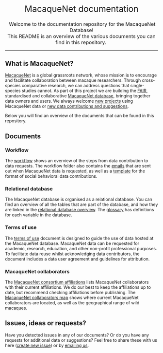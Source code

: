 <h1 style="font-weight:normal" align="center">
  &nbsp;MacaqueNet documentation&nbsp;
</h1>

<h3 style="font-weight:normal" align="center">
  &nbsp;Welcome to the documentation repository for the MacaqueNet Database! <br> This README is an overview of the various documents you can find in this repository.&nbsp;
</h3>

---

## What is MacaqueNet?

[MacaqueNet](https://macaquenet.github.io/) is a global grassroots network, whose mission is to encourage and facilitate collaboration between macaque researchers. Through cross-species comparative research, we can address questions that single-species studies cannot.
As part of this project we are building the [FAIR](https://www.go-fair.org/fair-principles/), standardised and collaborative [MacaqueNet database](https://macaquenet.github.io/database/), bringing together data owners and users. 
We always welcome [new projects](https://docs.google.com/forms/d/e/1FAIpQLSfR3pvQBxVdw8PK0UhnTfzd2Ty85oLSY3HVHmApoq7s-n26Jg/viewform) using MacaqueNet data or [new data contributions and suggestions](https://docs.google.com/forms/d/e/1FAIpQLSfZYgh6GKW_CmiwbJu4KPil3OUEYgnB3ZUQjMhJ3XfZs2WPhw/viewform).

Below you will find an overview of the documents that can be found in this repository.

## Documents

### Workflow
The [workflow](https://github.com/MacaqueNet/database/blob/main/workflow/MacaqueNet%20workflow.pdf) shows an overview of the steps from data contribution to data requests. The workflow folder also contains the [emails](https://github.com/MacaqueNet/database/blob/main/workflow/MacaqueNet%20data%20request%20emails) that are sent out when MacaqueNet data is requested, as well as a [template](https://github.com/MacaqueNet/database/blob/main/workflow/MacaqueNet%20social%20behavioral%20data%20contribution%20template.xlsx) for the format of social behavioral data contributions.

### Relational database

The MacaqueNet database is organised as a relational database. 
You can find an overview of all the tables that are part of the database, and how they are linked in the [relational database overview](https://github.com/MacaqueNet/database/blob/main/relational%20database/MacaqueNet%20relational%20database%20overview.pdf).
The [glossary](https://github.com/MacaqueNet/database/blob/main/relational%20database/MacaqueNet%20glossary.pdf) has definitions for each variable in the database.

### Terms of use

The [terms of use](https://github.com/MacaqueNet/database/blob/main/MacaqueNet%20terms%20of%20use.pdf) document is designed to guide the use of data hosted at the MacaqueNet database. 
MacaqueNet data can be requested for academic, research, education, and other non-profit professional purposes. To facilitate data reuse whilst acknowledging data contributors, the document includes a data user agreement and guidelines for attribution.

### MacaqueNet collaborators

The [MacaqueNet consortium affiliations](https://github.com/MacaqueNet/database/blob/main/MacaqueNet%20collaborators/MacaqueNet%20consortium%20affiliations.pdf) lists MacaqueNet collaborators with their current affiliations. We do our best to keep the affiliations up to date, but recommend checking affiliations before publishing.
The [MacaqueNet collaborators map](https://github.com/MacaqueNet/database/blob/main/MacaqueNet%20collaborators/MacaqueNet%20collaborator%20map.pdf) shows where current MacaqueNet collaborators are located, as well as the geographical range of wild macaques.

## Issues, ideas or requests?

Have you detected issues in any of our documents? Or do you have any requests for additional data or suggestions? Feel free to share these with us here ([create new issue](https://github.com/MacaqueNet/database/issues/new/choose)) or by [emailing us](mailto:MacaqueNet@gmail.com).
